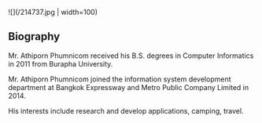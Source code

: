 ![](/214737.jpg | width=100)
## Biography

Mr. Athiporn Phumnicom received his B.S. degrees in Computer Informatics in 2011 from Burapha University.

Mr. Athiporn Phumnicom joined the information system development department at Bangkok Expressway and Metro Public Company Limited in 2014.

His interests include research and develop applications, camping, travel.